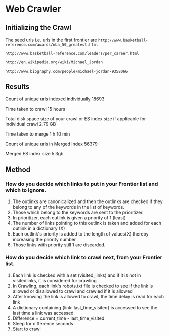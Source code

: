 # Web Crawler

## Initializing the Crawl
The seed urls i.e. urls in the first frontier are
```http://www.basketball-reference.com/awards/nba_50_greatest.html```

```http://www.basketball-reference.com/leaders/per_career.html```

```http://en.wikipedia.org/wiki/Michael_Jordan```

```http://www.biography.com/people/michael-jordan-9358066```

## Results
Count of unique urls indexed individually
18693

Time taken to crawl
15 hours

Total disk space size of your crawl or ES index size if applicable for Individual crawl
2.79 GB

Time taken to merge
1 h 10 min

Count of unique urls in Merged Index
56379 

Merged ES index size
5.3gb

## Method
### How do you decide which links to put in your Frontier list and which to ignore.
1. The outlinks are canonicalized and then the outlinks are checked if they belong to any of the keywords in the list of keywords.
2. Those which belong to the keywords are sent to the prioritizer.
3. In prioritizer, each outlink is given a priority of 1 (least)
4. The number of links pointing to this outlink is taken and added for each outlink in a dictionary (X)
5. Each outlink's priority is added to the length of values(X) thereby increasing the priority number
6. Those links with priority still 1 are discarded.

### How do you decide which link to crawl next, from your Frontier list.
1. Each link is checked with a set (visited_links) and if it is not in visitedlinks, it is considered for crawling
2. In Crawling, each link's robots.txt file is checked to see if the link is allowed or disallowed to crawl and crawled if it is allowed
3. After knowing the link is allowed to crawl, the time delay is read for each link
4. A dictionary containing {link: last_time_visited} is accessed to see the last time a link was accessed
5. Difference = current_time - last_time_visited
6. Sleep for difference seconds
7. Start to crawl
